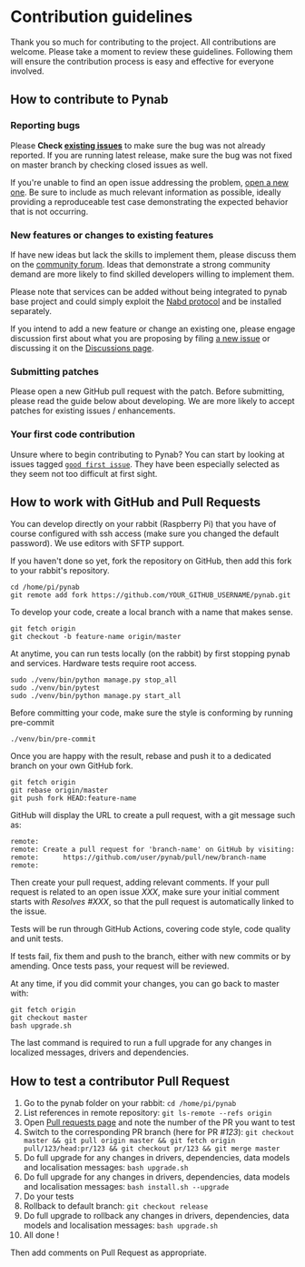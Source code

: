 # Contribution guidelines

Thank you so much for contributing to the project. All contributions are
welcome. Please take a moment to review these guidelines. Following them will
ensure the contribution process is easy and effective for everyone involved.

## How to contribute to Pynab

### Reporting bugs

Please **Check [existing issues](https://github.com/nabaztag2018/pynab/issues)** to make sure the
bug was not already reported. If you are running latest release, make sure the
bug was not fixed on master branch by checking closed issues as well.

If you're unable to find an open issue addressing the problem,
[open a new one](https://github.com/nabaztag2018/pynab/issues/new). Be sure to include as much
relevant information as possible, ideally providing a reproduceable test case
demonstrating the expected behavior that is not occurring.

### New features or changes to existing features

If have new ideas but lack the skills to implement them, please discuss them
on the [community forum](https://tagtagtag.fr/forum/). Ideas that demonstrate
a strong community demand are more likely to find skilled developers willing
to implement them.

Please note that services can be added without being integrated to pynab base
project and could simply exploit the [Nabd protocol](PROTOCOL.md) and be installed separately.

If you intend to add a new feature or change an existing one, please engage
discussion first about what you are proposing by filing
[a new issue](https://github.com/nabaztag2018/pynab/issues/new) or discussing it on the
[Discussions page](https://github.com/nabaztag2018/pynab/discussions).

### Submitting patches

Please open a new GitHub pull request with the patch. Before submitting, please
read the guide below about developing. We are more likely to accept
patches for existing issues / enhancements.

### Your first code contribution

Unsure where to begin contributing to Pynab? You can start by looking at issues
tagged [`good first issue`](https://github.com/nabaztag2018/pynab/issues?q=is%3Aissue+is%3Aopen+label%3A%22good+first+issue%22).
They have been especially selected as they seem not too difficult at first
sight.

## How to work with GitHub and Pull Requests

You can develop directly on your rabbit (Raspberry Pi) that you have of course
configured with ssh access (make sure you changed the default password). We
use editors with SFTP support.

If you haven't done so yet, fork the repository on GitHub, then add this fork
to your rabbit's repository.
```
cd /home/pi/pynab
git remote add fork https://github.com/YOUR_GITHUB_USERNAME/pynab.git
```

To develop your code, create a local branch with a name that makes sense.
```
git fetch origin
git checkout -b feature-name origin/master
```

At anytime, you can run tests locally (on the rabbit) by first stopping pynab
and services. Hardware tests require root access.
```
sudo ./venv/bin/python manage.py stop_all
sudo ./venv/bin/pytest
sudo ./venv/bin/python manage.py start_all
```

Before committing your code, make sure the style is conforming by running pre-commit
```
./venv/bin/pre-commit
```

Once you are happy with the result, rebase and push it to a dedicated branch on
your own GitHub fork.
```
git fetch origin
git rebase origin/master
git push fork HEAD:feature-name
```

GitHub will display the URL to create a pull request, with a git message such
as:
```
remote:
remote: Create a pull request for 'branch-name' on GitHub by visiting:
remote:      https://github.com/user/pynab/pull/new/branch-name
remote:
```
Then create your pull request, adding relevant comments.
If your pull request is related to an open issue *XXX*, make sure your initial comment
starts with *Resolves #XXX*, so that the pull request is automatically linked to the issue.

Tests will be run through GitHub Actions, covering code style, code quality
and unit tests.

If tests fail, fix them and push to the branch, either with new commits or
by amending. Once tests pass, your request will be reviewed.

At any time, if you did commit your changes, you can go back to master with:
```
git fetch origin
git checkout master
bash upgrade.sh
```

The last command is required to run a full upgrade for any changes in localized
messages, drivers and dependencies.

## How to test a contributor Pull Request

1. Go to the pynab folder on your rabbit: `cd /home/pi/pynab`
2. List references in remote repository: `git ls-remote --refs origin`
3. Open [Pull requests page](https://github.com/nabaztag2018/pynab/pulls) and note the number of the PR you want to test
4. Switch to the corresponding PR branch (here for PR *#123*): `git checkout master && git pull origin master && git fetch origin pull/123/head:pr/123 && git checkout pr/123 && git merge master`
5. Do full upgrade for any changes in drivers, dependencies, data models and localisation messages: `bash upgrade.sh`
5. Do full upgrade for any changes in drivers, dependencies, data models and localisation messages: `bash install.sh --upgrade`
6. Do your tests
7. Rollback to default branch: `git checkout release`
8. Do full upgrade to rollback any changes in drivers, dependencies, data models and localisation messages: `bash upgrade.sh`
9. All done !

Then add comments on Pull Request as appropriate.
